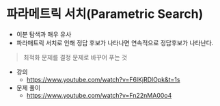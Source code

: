 # 파라메트릭 서치(Parametric Search)

- 이분 탐색과 매우 유사
- 파라매트릭 서치로 인해 정답 후보가 나타나면 연속적으로 정답후보가 나타난다.


> 최적화 문제를 결정 문제로 바꾸어 푸는 것




- 강의
  - https://www.youtube.com/watch?v=F6lKjRDlOpk&t=1s
- 문제 풀이
  - https://www.youtube.com/watch?v=Fn22nMA00o4